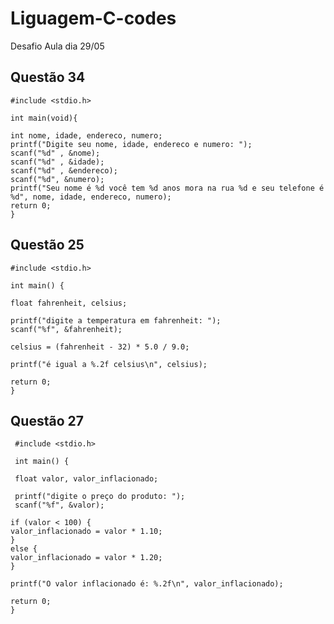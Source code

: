 # Liguagem-C-codes
Desafio Aula dia 29/05

## Questão 34


    #include <stdio.h>

    int main(void){  

    int nome, idade, endereco, numero;
    printf("Digite seu nome, idade, endereco e numero: ");
    scanf("%d" , &nome);
    scanf("%d" , &idade);
    scanf("%d" , &endereco);
    scanf("%d", &numero);
    printf("Seu nome é %d você tem %d anos mora na rua %d e seu telefone é %d", nome, idade, endereco, numero);
    return 0;
    }

## Questão 25

    #include <stdio.h>

    int main() {
   
    float fahrenheit, celsius;

    printf("digite a temperatura em fahrenheit: ");
    scanf("%f", &fahrenheit);

    celsius = (fahrenheit - 32) * 5.0 / 9.0;

    printf("é igual a %.2f celsius\n", celsius);

    return 0;
    }

## Questão 27
     #include <stdio.h>

     int main() {
  
     float valor, valor_inflacionado;

     printf("digite o preço do produto: ");
     scanf("%f", &valor);

    if (valor < 100) {
    valor_inflacionado = valor * 1.10;
    } 
    else {
    valor_inflacionado = valor * 1.20;
    }

    printf("O valor inflacionado é: %.2f\n", valor_inflacionado);

    return 0;
    }
